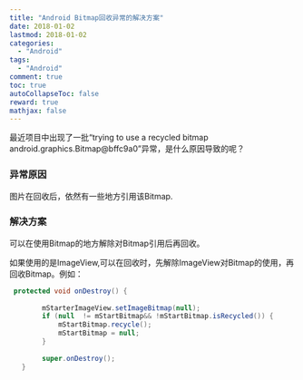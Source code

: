```yaml
---
title: "Android Bitmap回收异常的解决方案"
date: 2018-01-02
lastmod: 2018-01-02
categories:
  - "Android"
tags:
  - "Android"
comment: true
toc: true
autoCollapseToc: false
reward: true
mathjax: false
---
```


最近项目中出现了一批“trying to use a recycled bitmap android.graphics.Bitmap@bffc9a0”异常，是什么原因导致的呢？

### 异常原因

图片在回收后，依然有一些地方引用该Bitmap.

### 解决方案

可以在使用Bitmap的地方解除对Bitmap引用后再回收。

如果使用的是ImageView,可以在回收时，先解除ImageView对Bitmap的使用，再回收Bitmap。例如：

```java
 protected void onDestroy() {
    
        mStarterImageView.setImageBitmap(null);
        if (null  != mStartBitmap&& !mStartBitmap.isRecycled()) {
            mStartBitmap.recycle();
            mStartBitmap = null;
        }
        
        super.onDestroy();
   }
```